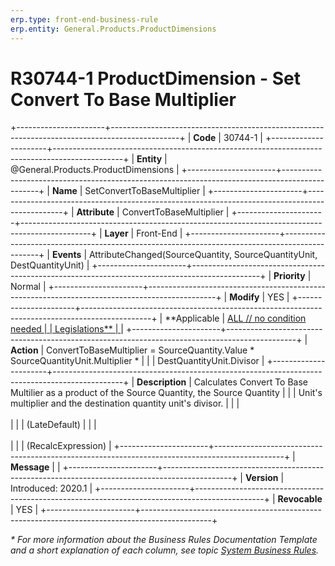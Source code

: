 ```yaml
---
erp.type: front-end-business-rule
erp.entity: General.Products.ProductDimensions
---
```


# R30744-1 ProductDimension - Set Convert To Base Multiplier
+----------------------+-----------------------------------------------------------------------------------------------+
| **Code**             | 30744-1                                                                                       |
+----------------------+-----------------------------------------------------------------------------------------------+
| **Entity**           | @General.Products.ProductDimensions                                                           |
+----------------------+-----------------------------------------------------------------------------------------------+
| **Name**             | SetConvertToBaseMultiplier                                                                    |
+----------------------+-----------------------------------------------------------------------------------------------+
| **Attribute**        | ConvertToBaseMultiplier                                                                       |
+----------------------+-----------------------------------------------------------------------------------------------+
| **Layer**            | Front-End                                                                                     |
+----------------------+-----------------------------------------------------------------------------------------------+
| **Events**           | AttributeChanged(SourceQuantity, SourceQuantityUnit, DestQuantityUnit)                        |
+----------------------+-----------------------------------------------------------------------------------------------+
| **Priority**         | Normal                                                                                        |
+----------------------+-----------------------------------------------------------------------------------------------+
| **Modify**           | YES                                                                                           |
+----------------------+-----------------------------------------------------------------------------------------------+
| **Applicable         | [ALL // no condition needed                                                                   |
| Legislations**       | ](xref:applicable-legislations)                                                               |
+----------------------+-----------------------------------------------------------------------------------------------+
| **Action**           | ConvertToBaseMultiplier = SourceQuantity.Value \* SourceQuantityUnit.Multiplier \*            |
|                      | DestQuantityUnit.Divisor                                                                      |
+----------------------+-----------------------------------------------------------------------------------------------+
| **Description**      | Calculates Convert To Base Multilier as a product of the Source Quantity, the Source Quantity |
|                      | Unit\'s multiplier and the destination quantity unit\'s divisor.                              |
|                      | <br/><br/>                                                                                    |
|                      | (LateDefault)                                                                                 |
|                      | <br/><br/>                                                                                    |
|                      | (RecalcExpression)                                                                            |
+----------------------+-----------------------------------------------------------------------------------------------+
| **Message**          |                                                                                               |
+----------------------+-----------------------------------------------------------------------------------------------+
| **Version**          | Introduced: 2020.1                                                                            |
+----------------------+-----------------------------------------------------------------------------------------------+
| **Revocable**        | YES                                                                                           |
+----------------------+-----------------------------------------------------------------------------------------------+

*\* For more information about the Business Rules Documentation Template and a short explanation of each column, see
topic [System Business Rules](../templates/template-description-system-business-rules.md).*
